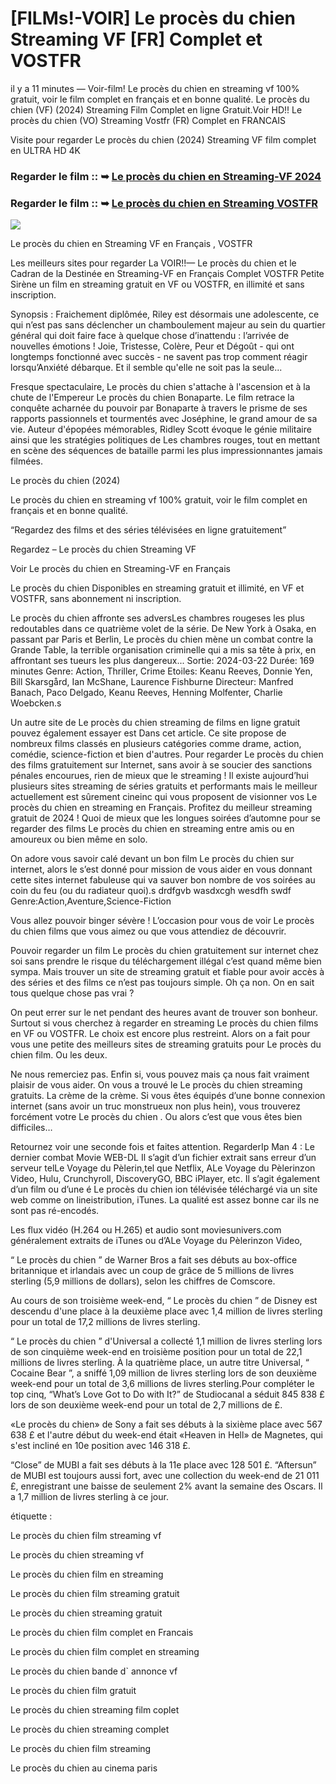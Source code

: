 # [FILMs!-VOIR] Le procès du chien Streaming VF [FR] Complet et VOSTFR

il y a 11 minutes — Voir-film! Le procès du chien en streaming vf 100% gratuit, voir le film complet en français et en bonne qualité. Le procès du chien (VF) (2024) Streaming Film Complet en ligne Gratuit.Voir HD!! Le procès du chien (VO) Streaming Vostfr (FR) Complet en FRANCAIS

Visite pour regarder Le procès du chien (2024) Streaming VF film complet en ULTRA HD 4K

### Regarder le film :: ➥ [Le procès du chien en Streaming-VF 2024](https://t.co/B5PHFGqfnr)

### Regarder le film :: ➥ [Le procès du chien en Streaming VOSTFR](https://t.co/B5PHFGqfnr)

<p dir="auto"><a href="https://t.co/B5PHFGqfnr" title="PLAYNOW" rel="nofollow"><img src="https://i.imgur.com/jhNGoEt.gif" style="max-width: 100%;"></a></p>

Le procès du chien en Streaming VF en Français , VOSTFR

Les meilleurs sites pour regarder La VOIR!!— Le procès du chien et le Cadran de la Destinée en Streaming-VF en Français Complet VOSTFR Petite Sirène un film en streaming gratuit en VF ou VOSTFR, en illimité et sans inscription.

Synopsis : Fraichement diplômée, Riley est désormais une adolescente, ce qui n’est pas sans déclencher un chamboulement majeur au sein du quartier général qui doit faire face à quelque chose d’inattendu : l’arrivée de nouvelles émotions ! Joie, Tristesse, Colère, Peur et Dégoût - qui ont longtemps fonctionné avec succès - ne savent pas trop comment réagir lorsqu’Anxiété débarque. Et il semble qu'elle ne soit pas la seule...

Fresque spectaculaire, Le procès du chien s'attache à l'ascension et à la chute de l'Empereur Le procès du chien Bonaparte. Le film retrace la conquête acharnée du pouvoir par Bonaparte à travers le prisme de ses rapports passionnels et tourmentés avec Joséphine, le grand amour de sa vie. Auteur d'épopées mémorables, Ridley Scott évoque le génie militaire ainsi que les stratégies politiques de Les chambres rouges, tout en mettant en scène des séquences de bataille parmi les plus impressionnantes jamais filmées.

Le procès du chien (2024)

Le procès du chien en streaming vf 100% gratuit, voir le film complet en français et en bonne qualité.

“Regardez des films et des séries télévisées en ligne gratuitement”

Regardez – Le procès du chien Streaming VF

Voir Le procès du chien en Streaming-VF en Français

Le procès du chien Disponibles en streaming gratuit et illimité, en VF et VOSTFR, sans abonnement ni inscription.

Le procès du chien affronte ses adversLes chambres rougeses les plus redoutables dans ce quatrième volet de la série. De New York à Osaka, en passant par Paris et Berlin, Le procès du chien mène un combat contre la Grande Table, la terrible organisation criminelle qui a mis sa tête à prix, en affrontant ses tueurs les plus dangereux... Sortie: 2024-03-22 Durée: 169 minutes Genre: Action, Thriller, Crime Etoiles: Keanu Reeves, Donnie Yen, Bill Skarsgård, Ian McShane, Laurence Fishburne Directeur: Manfred Banach, Paco Delgado, Keanu Reeves, Henning Molfenter, Charlie Woebcken.s

Un autre site de Le procès du chien streaming de films en ligne gratuit pouvez également essayer est Dans cet article. Ce site propose de nombreux films classés en plusieurs catégories comme drame, action, comédie, science-fiction et bien d'autres. Pour regarder Le procès du chien des films gratuitement sur Internet, sans avoir à se soucier des sanctions pénales encourues, rien de mieux que le streaming ! Il existe aujourd’hui plusieurs sites streaming de séries gratuits et performants mais le meilleur actuellement est sûrement cineinc qui vous proposent de visionner vos Le procès du chien en streaming en Français. Profitez du meilleur streaming gratuit de 2024 ! Quoi de mieux que les longues soirées d’automne pour se regarder des films Le procès du chien en streaming entre amis ou en amoureux ou bien même en solo.

On adore vous savoir calé devant un bon film Le procès du chien sur internet, alors le s’est donné pour mission de vous aider en vous donnant cette sites internet fabuleuse qui va sauver bon nombre de vos soirées au coin du feu (ou du radiateur quoi).s drdfgvb wasdxcgh wesdfh swdf Genre:Action,Aventure,Science-Fiction

Vous allez pouvoir binger sévère ! L’occasion pour vous de voir Le procès du chien films que vous aimez ou que vous attendiez de découvrir.

Pouvoir regarder un film Le procès du chien gratuitement sur internet chez soi sans prendre le risque du téléchargement illégal c’est quand même bien sympa. Mais trouver un site de streaming gratuit et fiable pour avoir accès à des séries et des films ce n’est pas toujours simple. Oh ça non. On en sait tous quelque chose pas vrai ?

On peut errer sur le net pendant des heures avant de trouver son bonheur. Surtout si vous cherchez à regarder en streaming Le procès du chien films en VF ou VOSTFR. Le choix est encore plus restreint. Alors on a fait pour vous une petite des meilleurs sites de streaming gratuits pour Le procès du chien film. Ou les deux.

Ne nous remerciez pas. Enfin si, vous pouvez mais ça nous fait vraiment plaisir de vous aider. On vous a trouvé le Le procès du chien streaming gratuits. La crème de la crème. Si vous êtes équipés d’une bonne connexion internet (sans avoir un truc monstrueux non plus hein), vous trouverez forcément votre Le procès du chien . Ou alors c’est que vous êtes bien difficiles…

Retournez voir une seconde fois et faites attention. RegarderIp Man 4 : Le dernier combat Movie WEB-DL Il s’agit d’un fichier extrait sans erreur d’un serveur telLe Voyage du Pèlerin,tel que Netflix, ALe Voyage du Pèlerinzon Video, Hulu, Crunchyroll, DiscoveryGO, BBC iPlayer, etc. Il s’agit également d’un film ou d’une é Le procès du chien ion télévisée téléchargé via un site web comme on lineistribution, iTunes. La qualité est assez bonne car ils ne sont pas ré-encodés.

Les flux vidéo (H.264 ou H.265) et audio sont moviesunivers.com généralement extraits de iTunes ou d’ALe Voyage du Pèlerinzon Video,

“ Le procès du chien ” de Warner Bros a fait ses débuts au box-office britannique et irlandais avec un coup de grâce de 5 millions de livres sterling (5,9 millions de dollars), selon les chiffres de Comscore.

Au cours de son troisième week-end, “ Le procès du chien ” de Disney est descendu d'une place à la deuxième place avec 1,4 million de livres sterling pour un total de 17,2 millions de livres sterling.

“ Le procès du chien ” d'Universal a collecté 1,1 million de livres sterling lors de son cinquième week-end en troisième position pour un total de 22,1 millions de livres sterling. À la quatrième place, un autre titre Universal, “ Cocaine Bear ”, a sniffé 1,09 million de livres sterling lors de son deuxième week-end pour un total de 3,6 millions de livres sterling.Pour compléter le top cinq, “What’s Love Got to Do with It?” de Studiocanal a séduit 845 838 £ lors de son deuxième week-end pour un total de 2,7 millions de £.

«Le procès du chien» de Sony a fait ses débuts à la sixième place avec 567 638 £ et l'autre début du week-end était «Heaven in Hell» de Magnetes, qui s'est incliné en 10e position avec 146 318 £.

“Close” de MUBI a fait ses débuts à la 11e place avec 128 501 £. “Aftersun” de MUBI est toujours aussi fort, avec une collection du week-end de 21 011 £, enregistrant une baisse de seulement 2% avant la semaine des Oscars. Il a 1,7 million de livres sterling à ce jour.

étiquette :

Le procès du chien film streaming vf

Le procès du chien streaming vf

Le procès du chien film en streaming

Le procès du chien film streaming gratuit

Le procès du chien streaming gratuit

Le procès du chien film complet en Francais

Le procès du chien film complet en streaming

Le procès du chien bande d` annonce vf

Le procès du chien film gratuit

Le procès du chien streaming film coplet

Le procès du chien streaming complet

Le procès du chien film streaming

Le procès du chien au cinema paris
